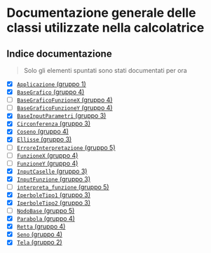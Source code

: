 # Documentazione generale delle classi utilizzate nella calcolatrice

## Indice documentazione

> Solo gli elementi spuntati sono stati documentati per ora

- [x] [`Applicazione` (gruppo 1)](https://github.com/Classe-4CA-DucaDegliAbruzzi/CalcolatriceGrafica/blob/main/doc/Applicazione.md)
- [x] [`BaseGrafico` (gruppo 4)](https://github.com/Classe-4CA-DucaDegliAbruzzi/CalcolatriceGrafica/blob/main/doc/BaseGrafico.md)
- [ ] [`BaseGraficoFunzioneX` (gruppo 4)](https://github.com/Classe-4CA-DucaDegliAbruzzi/CalcolatriceGrafica/blob/main/doc/BaseGraficoFunzioneX.md)
- [ ] [`BaseGraficoFunzioneY` (gruppo 4)](https://github.com/Classe-4CA-DucaDegliAbruzzi/CalcolatriceGrafica/blob/main/doc/BaseGraficoFunzioneY.md)
- [x] [`BaseInputParametri` (gruppo 3)](https://github.com/Classe-4CA-DucaDegliAbruzzi/CalcolatriceGrafica/blob/main/doc/BaseInputParametri.md)
- [x] [`Circonferenza` (gruppo 3)](https://github.com/Classe-4CA-DucaDegliAbruzzi/CalcolatriceGrafica/blob/main/doc/Circonferenza.md)
- [x] [`Coseno` (gruppo 4)](https://github.com/Classe-4CA-DucaDegliAbruzzi/CalcolatriceGrafica/blob/main/doc/Coseno.md)
- [x] [`Ellisse` (gruppo 3)](https://github.com/Classe-4CA-DucaDegliAbruzzi/CalcolatriceGrafica/blob/main/doc/Ellisse.md)
- [ ] [`ErroreInterpretazione` (gruppo 5)](https://github.com/Classe-4CA-DucaDegliAbruzzi/CalcolatriceGrafica/blob/main/doc/ErroreInterpretazione.md)
- [ ] [`FunzioneX` (gruppo 4)](https://github.com/Classe-4CA-DucaDegliAbruzzi/CalcolatriceGrafica/blob/main/doc/FunzioneX.md)
- [ ] [`FunzioneY` (gruppo 4)](https://github.com/Classe-4CA-DucaDegliAbruzzi/CalcolatriceGrafica/blob/main/doc/FunzioneY.md)
- [x] [`InputCaselle` (gruppo 3)](https://github.com/Classe-4CA-DucaDegliAbruzzi/CalcolatriceGrafica/blob/main/doc/InputCaselle.md)
- [x] [`InputFunzione` (gruppo 3)](https://github.com/Classe-4CA-DucaDegliAbruzzi/CalcolatriceGrafica/blob/main/doc/InputFunzione.md)
- [ ] [`interpreta_funzione` (gruppo 5)](https://github.com/Classe-4CA-DucaDegliAbruzzi/CalcolatriceGrafica/blob/main/doc/interpreta_funzione.md)
- [x] [`IperboleTipo1` (gruppo 3)](https://github.com/Classe-4CA-DucaDegliAbruzzi/CalcolatriceGrafica/blob/main/doc/IperboleTipo1.md)
- [x] [`IperboleTipo2` (gruppo 3)](https://github.com/Classe-4CA-DucaDegliAbruzzi/CalcolatriceGrafica/blob/main/doc/IperboleTipo2.md)
- [ ] [`NodoBase` (gruppo 5)](https://github.com/Classe-4CA-DucaDegliAbruzzi/CalcolatriceGrafica/blob/main/doc/NodoBase.md)
- [x] [`Parabola` (gruppo 4)](https://github.com/Classe-4CA-DucaDegliAbruzzi/CalcolatriceGrafica/blob/main/doc/Parabola.md)
- [x] [`Retta` (gruppo 4)](https://github.com/Classe-4CA-DucaDegliAbruzzi/CalcolatriceGrafica/blob/main/doc/Retta.md)
- [x] [`Seno` (gruppo 4)](https://github.com/Classe-4CA-DucaDegliAbruzzi/CalcolatriceGrafica/blob/main/doc/Seno.md)
- [x] [`Tela` (gruppo 2)](https://github.com/Classe-4CA-DucaDegliAbruzzi/CalcolatriceGrafica/blob/main/doc/Tela.md)
